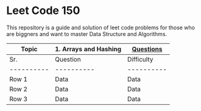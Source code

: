 # Leet Code 150
This repository is a  guide and solution of leet code problems for those who are biggners and want to master Data Structure and Algorithms.

| Topic | 1. Arrays and Hashing | [Questions](https://github.com/MahaZainab/leetcode150/tree/main/Arrays%20and%20Hashing) |
|----------|----------|----------|
| Sr. | Question | Difficulty |
|----------|----------|----------|
| Row 1    | Data     | Data     |
| Row 2    | Data     | Data     |
| Row 3    | Data     | Data     |

